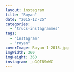 ```yaml
---
layout: instagram
title: "Royan"
date: "2015-12-25"
categories: 
  - "trucs-instagrammes"
tags: 
  - "instagram"
  - "royan"
coverImage: Royan-1-2015.jpg
imgWidth: 360
imgHeight: 360
instagram: _uGQI8SmWC
---
```

